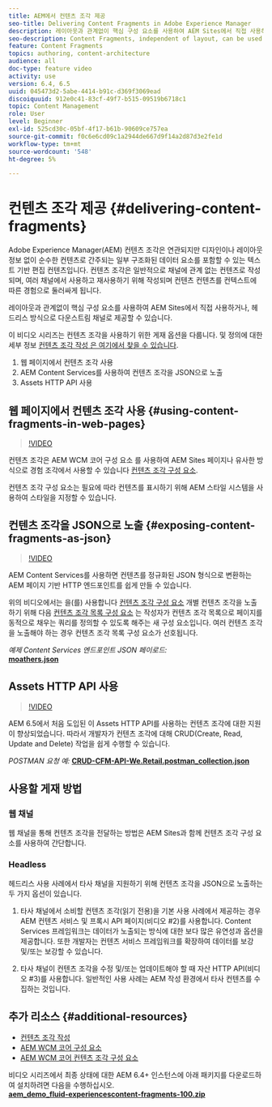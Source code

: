 ```yaml
---
title: AEM에서 컨텐츠 조각 제공
seo-title: Delivering Content Fragments in Adobe Experience Manager
description: 레이아웃과 관계없이 핵심 구성 요소를 사용하여 AEM Sites에서 직접 사용하거나, 헤드리스 방식으로 다운스트림 채널로 제공할 수 있습니다.
seo-description: Content Fragments, independent of layout, can be used directly in AEM Sites with Core Components or can be delivered in a headless manner to downstream channels.
feature: Content Fragments
topics: authoring, content-architecture
audience: all
doc-type: feature video
activity: use
version: 6.4, 6.5
uuid: 045473d2-5abe-4414-b91c-d369f3069ead
discoiquuid: 912e0c41-83cf-49f7-b515-09519b6718c1
topic: Content Management
role: User
level: Beginner
exl-id: 525cd30c-05bf-4f17-b61b-90609ce757ea
source-git-commit: f0c6e6cd09c1a2944de667d9f14a2d87d3e2fe1d
workflow-type: tm+mt
source-wordcount: '548'
ht-degree: 5%

---
```


# 컨텐츠 조각 제공 {#delivering-content-fragments}

Adobe Experience Manager(AEM) 컨텐츠 조각은 연관되지만 디자인이나 레이아웃 정보 없이 순수한 컨텐츠로 간주되는 일부 구조화된 데이터 요소를 포함할 수 있는 텍스트 기반 편집 컨텐츠입니다. 컨텐츠 조각은 일반적으로 채널에 관계 없는 컨텐츠로 작성되며, 여러 채널에서 사용하고 재사용하기 위해 작성되며 컨텐츠 컨텐츠를 컨텍스트에 따른 경험으로 둘러싸게 됩니다.

레이아웃과 관계없이 핵심 구성 요소를 사용하여 AEM Sites에서 직접 사용하거나, 헤드리스 방식으로 다운스트림 채널로 제공할 수 있습니다.

이 비디오 시리즈는 컨텐츠 조각을 사용하기 위한 게재 옵션을 다룹니다. 및 정의에 대한 세부 정보 [컨텐츠 조각 작성 은 여기에서 찾을 수 있습니다](content-fragments-feature-video-use.md).

1. 웹 페이지에서 컨텐츠 조각 사용
2. AEM Content Services를 사용하여 컨텐츠 조각을 JSON으로 노출
3. Assets HTTP API 사용

## 웹 페이지에서 컨텐츠 조각 사용 {#using-content-fragments-in-web-pages}

>[!VIDEO](https://video.tv.adobe.com/v/22449/?quality=12&learn=on)

컨텐츠 조각은 AEM WCM 코어 구성 요소 를 사용하여 AEM Sites 페이지나 유사한 방식으로 경험 조각에서 사용할 수 있습니다 [컨텐츠 조각 구성 요소](https://experienceleague.adobe.com/docs/experience-manager-core-components/using/components/content-fragment-component.html).

컨텐츠 조각 구성 요소는 필요에 따라 컨텐츠를 표시하기 위해 AEM 스타일 시스템을 사용하여 스타일을 지정할 수 있습니다.

## 컨텐츠 조각을 JSON으로 노출 {#exposing-content-fragments-as-json}

>[!VIDEO](https://video.tv.adobe.com/v/22448/?quality=12&learn=on)

AEM Content Services를 사용하면 컨텐츠를 정규화된 JSON 형식으로 변환하는 AEM 페이지 기반 HTTP 엔드포인트를 쉽게 만들 수 있습니다.

위의 비디오에서는 을(를) 사용합니다 [컨텐츠 조각 구성 요소](https://experienceleague.adobe.com/docs/experience-manager-core-components/using/components/content-fragment-component.html) 개별 컨텐츠 조각을 노출하기 위해 다음 [컨텐츠 조각 목록 구성 요소](https://experienceleague.adobe.com/docs/experience-manager-core-components/using/components/content-fragment-list.html) 는 작성자가 컨텐츠 조각 목록으로 페이지를 동적으로 채우는 쿼리를 정의할 수 있도록 해주는 새 구성 요소입니다. 여러 컨텐츠 조각을 노출해야 하는 경우 컨텐츠 조각 목록 구성 요소가 선호됩니다.

*예제 Content Services 엔드포인트 JSON 페이로드:*\
**[moathers.json](assets/athletes.json)**

## Assets HTTP API 사용

>[!VIDEO](https://video.tv.adobe.com/v/26390/?quality=12&learn=on)

AEM 6.5에서 처음 도입된 이 Assets HTTP API를 사용하는 컨텐츠 조각에 대한 지원이 향상되었습니다. 따라서 개발자가 컨텐츠 조각에 대해 CRUD(Create, Read, Update and Delete) 작업을 쉽게 수행할 수 있습니다.

*POSTMAN 요청 예:*
**[CRUD-CFM-API-We.Retail.postman_collection.json](assets/CRUD-CFM-API-We.Retail.postman_collection.json)**

## 사용할 게재 방법

### 웹 채널

웹 채널을 통해 컨텐츠 조각을 전달하는 방법은 AEM Sites과 함께 컨텐츠 조각 구성 요소를 사용하여 간단합니다.

### Headless

헤드리스 사용 사례에서 타사 채널을 지원하기 위해 컨텐츠 조각을 JSON으로 노출하는 두 가지 옵션이 있습니다.

1. 타사 채널에서 소비할 컨텐츠 조각(읽기 전용)을 기본 사용 사례에서 제공하는 경우 AEM 컨텐츠 서비스 및 프록시 API 페이지(비디오 #2)를 사용합니다. Content Services 프레임워크는 데이터가 노출되는 방식에 대한 보다 많은 유연성과 옵션을 제공합니다. 또한 개발자는 컨텐츠 서비스 프레임워크를 확장하여 데이터를 보강 및/또는 보강할 수 있습니다.

2. 타사 채널이 컨텐츠 조각을 수정 및/또는 업데이트해야 할 때 자산 HTTP API(비디오 #3)를 사용합니다. 일반적인 사용 사례는 AEM 작성 환경에서 타사 컨텐츠를 수집하는 것입니다.

## 추가 리소스 {#additional-resources}

* [컨텐츠 조각 작성](content-fragments-feature-video-use.md)
* [AEM WCM 코어 구성 요소](https://experienceleague.adobe.com/docs/experience-manager-core-components/using/introduction.html)
* [AEM WCM 코어 컨텐츠 조각 구성 요소](https://experienceleague.adobe.com/docs/experience-manager-core-components/using/components/content-fragment-component.html)

비디오 시리즈에서 최종 상태에 대한 AEM 6.4+ 인스턴스에 아래 패키지를 다운로드하여 설치하려면 다음을 수행하십시오.\
**[aem_demo_fluid-experiencescontent-fragments-100.zip](assets/aem_demo_fluid-experiencescontent-fragments-100.zip)**

